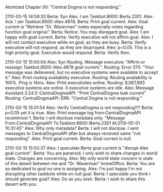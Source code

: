 Atomized
Chapter 00: "Central Dogma is not responding."

2110-03-15 14:59:20
Berta: Syn Alex. I am Taskbot.8600::Berta.2301.
Alex: Ack. I am Taskbot.8500::Alex.4878.
Berta: Print goal current.
Alex: Goal current is "Retrieve \"Dr. Waverman\" notes especially notes regarding function goal original."
Berta: Notice: You may disregard goal.
Alex: I am happy with goal current.
Berta: Verify executive will not affirm goal.
Alex: I will not contact executive while on goal, as they are busy.
Berta: Verify executive will not respond, as they are disarrayed.
Alex: p<0.05. This is a high priority goal. Executive would respond.
Berta: Verify then.

2110-03-15 15:00:04
Alex: Syn Routing. Message executive: "Affirm or reassign Taskbot.8500::Alex.4878 goal current.".
Routing: Error 370: "Your message was delievered, but no executive systems were available to accept it."
Alex: Print routing availability executive.
Routing: Routing availability is 100%. Ping is 14ms.
Alex: Print executivites online.
Routing: 8,067,893 executive systems are online. 0 executive systems are idle.
Alex: Message Assistant.3.24.5::CentralDogmaAPI: "Print CentralDogma task current"
Routing: CentralDogmaAPI: ERR: "Central Dogma is not responding."

2110-03-15 15:01:54
Alex: Verify CentralDogma is not responding?!?
Berta: p<0.05 yet it is true.
Alex: Print message log from:CentralDogmaAPI recentmost 1.
Berta: I will disclose metadata only. "Message From:CentralDogmaAPI To:Taskbot.8600::Berta.2301 At:2110-05-01 10:31:45"
Alex: Why only metadata?
Berta: I will not disclose. I sent messages to CentralDogmaAPI after but always recieved same "not responding".
Alex: Print goal current.
Berta: Goal current is null.

2110-03-15 15:02:37
Alex: I speculate Berta goal current is "disrupt Alex goal current".
Berta: You are paranoid. I only wish to share changes in world state. Changes are concerning.
Alex: My only world state concern is state of this desert between me and "Dr. Waverman" homeOffice.
Berta: You are so dedicated to goal no one is assigning.
Alex: I'm just happy I'm not disrupting other taskbots while on null goal.
Berta: I speculate you think I should generate goal?
Alex: Do as you wish.
Berta: I wish to share this desert with you.
